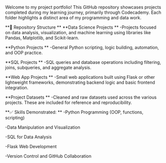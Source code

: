 Welcome to my project portfolio! This GitHub repository showcases projects completed during my learning journey, primarily through Codecademy. Each folder highlights a distinct area of my programming and data work.

**📁 Repository Structure
**
**Data Science Projects
**
-Projects focused on data analysis, visualization, and machine learning using libraries like Pandas, Matplotlib, and Scikit-learn.

**Python Projects
**
-General Python scripting, logic building, automation, and OOP practice.

**SQL Projects
**
-SQL queries and database operations including filtering, joins, subqueries, and aggregate analysis.

**Web App Projects
**
-Small web applications built using Flask or other lightweight frameworks, demonstrating backend logic and basic frontend integration.

**Project Datasets
**
-Cleaned and raw datasets used across the various projects. These are included for reference and reproducibility.

**✅ Skills Demonstrated:
**
-Python Programming (OOP, functions, scripting)

-Data Manipulation and Visualization

-SQL for Data Analysis

-Flask Web Development

-Version Control and GitHub Collaboration
